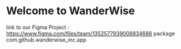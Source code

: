 # Welcome to WanderWise
link to our Figma Project : https://www.figma.com/files/team/1352577939008834686
package com.github.wanderwise_inc.app
